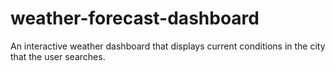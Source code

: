 # weather-forecast-dashboard
An interactive weather dashboard that displays current conditions in the city that the user searches.
